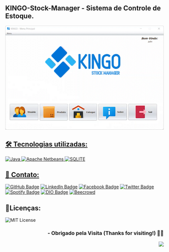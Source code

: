 ## KINGO-Stock-Manager - Sistema de Controle de Estoque.


<p align="center">
<a href="https://github.com/lucasmarcuzo/KINGO-Stock-Manager/">
<img  width="513"  height="331"  src="Apresentacao/KINGO.gif">
</p>

## 🛠 Tecnologias utilizadas:

![Java](https://img.shields.io/badge/Java-ED8B00?style=flat&logo=java&logoColor=white)
![Apache Netbeans](https://img.shields.io/badge/apache%20netbeans-1B6AC6?style=flat&logo=apache%20netbeans%20IDE&logoColor=white)
![SQLITE](https://img.shields.io/badge/SQLite-07405E?style=flat&logo=sqlite&logoColor=white)

## 📱 Contato:

[![GitHub Badge](https://img.shields.io/badge/GitHub-100000?style=for-the-badge&logo=github&logoColor=whiteColor=white&link=https://github.com/lucasmarcuzo)](https://github.com/lucasmarcuzo) [![LinkedIn Badge](	https://img.shields.io/badge/LinkedIn-0077B5?style=for-the-badge&logo=linkedin&logoColor=white=white&link=https://www.linkedin.com/in/lucasmarcuzo/)](https://www.linkedin.com/in/lucasmarcuzo/) [![Facebook Badge](https://img.shields.io/badge/Facebook-1877F2?style=for-the-badge&logo=facebook&logoColor=white&link=https://facebook.com/LucasMarcuzzo)](https://facebook.com/LucasMarcuzzo) [![Twitter Badge](https://img.shields.io/badge/Twitter-1DA1F2?style=for-the-badge&logo=twitter&logoColor=white&link=https://twitter.com/lucassolace)](https://twitter.com/lucassolace) [![Spotify Badge]( https://img.shields.io/badge/Spotify-1ED760?&style=for-the-badge&logo=spotify&logoColor=white&https://open.spotify.com/user/12186237186?si=a631a4d1b13b441b)](https://open.spotify.com/user/12186237186?si=a631a4d1b13b441b) [![DIO Badge](https://img.shields.io/badge/Digital%20Inovation%20One-red?style=for-the-badge&link=https://web.dio.me/users/lucas_marcuzo)](https://web.dio.me/users/lucas_marcuzo) [![Beecrowd](https://img.shields.io/badge/beecrowd-purple?style=for-the-badge&link=https://resources.beecrowd.com.br/judge/favicon.ico?1635097036)](https://www.beecrowd.com.br/judge/pt/profile/510115)

## 📃Licenças:

![MIT License](https://img.shields.io/github/license/lucasmarcuzo/KINGO-Stock-Manager)

<div align="right"> <h3> - Obrigado pela Visita (Thanks for visiting!) ✌🏻 </h3> </div> 
<p align="right"> <img src="https://visitor-badge.laobi.icu/badge?page_id=page.id=lucasmarcuzo/KINGO-Stock-Manager"> </h3> </p>
